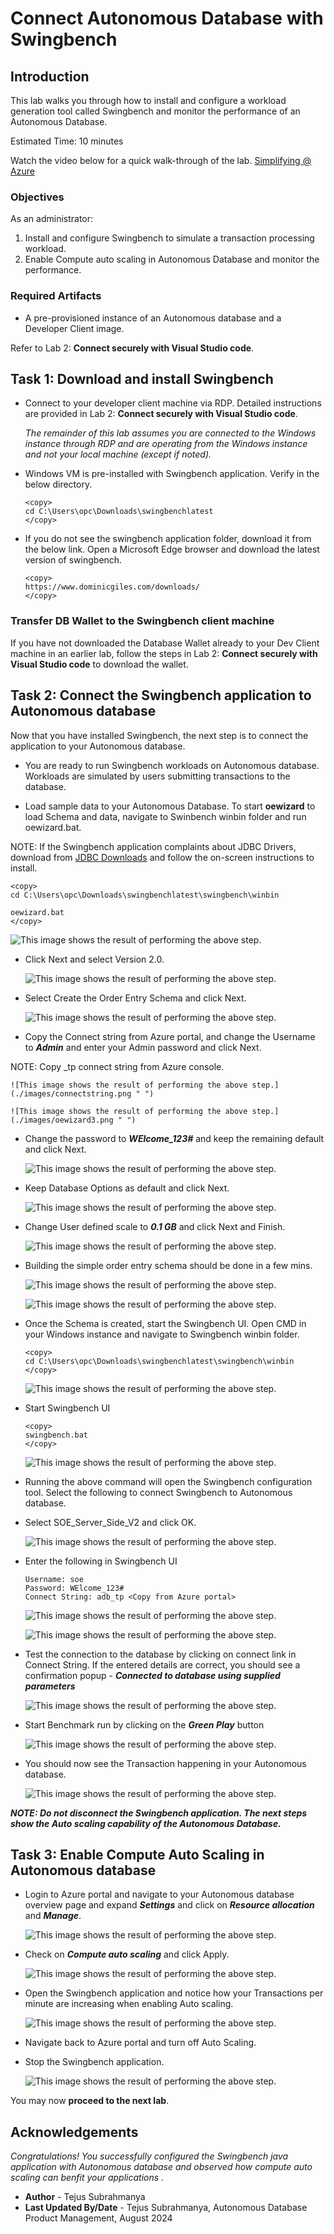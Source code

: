 # Connect Autonomous Database with Swingbench

## Introduction

This lab walks you through how to install and configure a workload generation tool called Swingbench and monitor the performance of an Autonomous Database.

Estimated Time: 10 minutes

Watch the video below for a quick walk-through of the lab.
[Simplifying @ Azure](videohub:1_xj46a62c)

### Objectives

As an administrator:
1. Install and configure Swingbench to simulate a transaction processing workload.
2. Enable Compute auto scaling in Autonomous Database and monitor the performance.


### Required Artifacts

- A pre-provisioned instance of an Autonomous database and a Developer Client image. 

Refer to Lab 2: **Connect securely with Visual Studio code**.

## Task 1: Download and install Swingbench

- Connect to your developer client machine via RDP. Detailed instructions are provided in Lab 2: **Connect securely with Visual Studio code**.

    *The remainder of this lab assumes you are connected to the Windows instance through RDP  and are operating from the Windows instance and not your local machine (except if noted).*

- Windows VM is pre-installed with Swingbench application. Verify in the below directory.

    ```
    <copy>
    cd C:\Users\opc\Downloads\swingbenchlatest
    </copy>
    ```

- If you do not see the swingbench application folder, download it from the below link. Open a Microsoft Edge browser and download the latest version of swingbench.

    ````
    <copy>
    https://www.dominicgiles.com/downloads/
    </copy>
    ````

### Transfer DB Wallet to the Swingbench client machine
If you have not downloaded the Database Wallet already to your Dev Client machine in an earlier lab, follow the steps in Lab 2: **Connect securely with Visual Studio code** to download the wallet.


## Task 2: Connect the Swingbench application to Autonomous database

Now that you have installed Swingbench, the next step is to connect the application to your Autonomous database.

- You are ready to run Swingbench workloads on Autonomous database. Workloads are simulated by users submitting transactions to the database.

- Load sample data to your Autonomous Database. To start **oewizard** to load Schema and data, navigate to Swinbench winbin folder and run oewizard.bat.


NOTE: If the Swingbench application complaints about JDBC Drivers, download from [JDBC Downloads](https://www.oracle.com/java/technologies/downloads/#jdk22-windows) and follow the on-screen instructions to install.

```
<copy>
cd C:\Users\opc\Downloads\swingbenchlatest\swingbench\winbin

oewizard.bat
</copy>
```

![This image shows the result of performing the above step.](./images/oewizard.png " ")

- Click Next and select Version 2.0.

    ![This image shows the result of performing the above step.](./images/oewizard1.png " ")

- Select Create the Order Entry Schema and click Next.

    ![This image shows the result of performing the above step.](./images/oewizard2.png " ")

- Copy the Connect string from Azure portal, and change the Username to ***Admin*** and enter your Admin password and click Next. 

NOTE: Copy _tp connect string from Azure console.

    ![This image shows the result of performing the above step.](./images/connectstring.png " ")

    ![This image shows the result of performing the above step.](./images/oewizard3.png " ")

- Change the password to ***WElcome_123#*** and keep the remaining default and click Next.

    ![This image shows the result of performing the above step.](./images/oewizard4.png " ")

- Keep Database Options as default and click Next. 

    ![This image shows the result of performing the above step.](./images/oewizard5.png " ")

- Change User defined scale to ***0.1 GB*** and click Next and Finish. 

    ![This image shows the result of performing the above step.](./images/oewizard6.png " ")

- Building the simple order entry schema should be done in a few mins. 

    ![This image shows the result of performing the above step.](./images/oewizard7.png " ")

    ![This image shows the result of performing the above step.](./images/oewizard8.png " ")


- Once the Schema is created, start the Swingbench UI. Open CMD in your Windows instance and navigate to Swingbench winbin folder.

    ```
    <copy>
    cd C:\Users\opc\Downloads\swingbenchlatest\swingbench\winbin
    </copy>
    ```

    ![This image shows the result of performing the above step.](./images/cmd.png " ")

- Start Swingbench UI
    ```
    <copy>
    swingbench.bat
    </copy>
    ```
    
    ![This image shows the result of performing the above step.](./images/swingbench.png " ")

- Running the above command will open the Swingbench configuration tool. Select the following to connect Swingbench to Autonomous database. 

- Select SOE_Server_Side_V2 and click OK.

    ![This image shows the result of performing the above step.](./images/swingbench1.png " ")

- Enter the following in Swingbench UI
   
    ```
    Username: soe
    Password: WElcome_123#
    Connect String: adb_tp <Copy from Azure portal>
    ```

    ![This image shows the result of performing the above step.](./images/swingbench2.png " ")

    ![This image shows the result of performing the above step.](./images/connectstring.png " ")

 - Test the connection to the database by clicking on connect link in Connect String. If the entered details are correct, you should see a confirmation popup - ***Connected to database using supplied parameters***

    ![This image shows the result of performing the above step.](./images/connect.png " ")

- Start Benchmark run by clicking on the ***Green Play*** button

    ![This image shows the result of performing the above step.](./images/start.png " ")

- You should now see the Transaction happening in your Autonomous database. 

    ![This image shows the result of performing the above step.](./images/start1.png " ")

***NOTE: Do not disconnect the Swingbench application. The next steps show the Auto scaling capability of the Autonomous Database.***

## Task 3: Enable Compute Auto Scaling in Autonomous database

- Login to Azure portal and navigate to your Autonomous database overview page and expand ***Settings*** and click on ***Resource allocation*** and ***Manage***.

    ![This image shows the result of performing the above step.](./images/auto.png " ")

- Check on ***Compute auto scaling*** and click Apply.

    ![This image shows the result of performing the above step.](./images/auto1.png " ")

- Open the Swingbench application and notice how your Transactions per minute are increasing when enabling Auto scaling. 

    ![This image shows the result of performing the above step.](./images/auto2.png " ")

- Navigate back to Azure portal and turn off Auto Scaling. 

- Stop the Swingbench application. 

    ![This image shows the result of performing the above step.](./images/stop.png " ")

You may now **proceed to the next lab**.

## Acknowledgements
*Congratulations! You successfully configured the Swingbench java application with Autonomous database and observed how compute auto scaling can benfit your applications .*

- **Author** - Tejus Subrahmanya
- **Last Updated By/Date** - Tejus Subrahmanya, Autonomous Database Product Management, August 2024